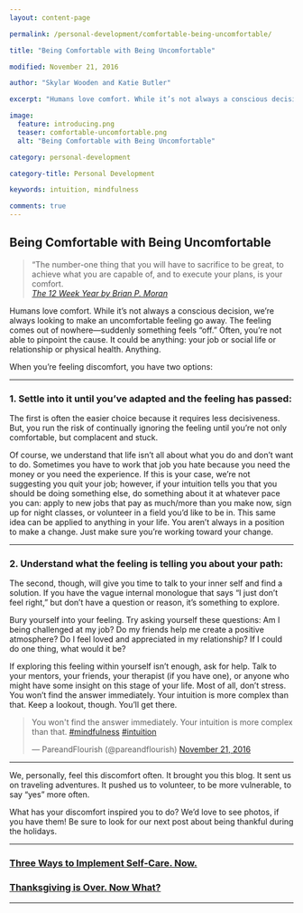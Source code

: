 ```yaml
---
layout: content-page

permalink: /personal-development/comfortable-being-uncomfortable/

title: "Being Comfortable with Being Uncomfortable"

modified: November 21, 2016

author: "Skylar Wooden and Katie Butler"

excerpt: "Humans love comfort. While it’s not always a conscious decision, we’re always looking to make an uncomfortable feeling go away. The feeling comes out of nowhere—suddenly something feels “off.”"

image:
  feature: introducing.png
  teaser: comfortable-uncomfortable.png
  alt: "Being Comfortable with Being Uncomfortable"

category: personal-development

category-title: Personal Development

keywords: intuition, mindfulness

comments: true
---
```


## Being Comfortable with Being Uncomfortable

>“The number-one thing that you will have to sacrifice to be great, to achieve what you are capable of, and to execute your plans, is your comfort.<br />
><cite><a href="{{site.url}}/resources/">The 12 Week Year by Brian P. Moran</a></cite>

Humans love comfort. While it’s not always a conscious decision, we’re always looking to make an uncomfortable feeling go away. The feeling comes out of nowhere—suddenly something feels “off.” Often, you’re not able to pinpoint the cause. It could be anything: your job or social life or relationship or physical health. Anything.  

When you’re feeling discomfort, you have two options: 

<hr class="secondary">

### 1. Settle into it until you’ve adapted and the feeling has passed:

The first is often the easier choice because it requires less decisiveness. But, you run the risk of continually ignoring the feeling until you’re not only comfortable, but complacent and stuck. 

Of course, we understand that life isn’t all about what you do and don’t want to do. Sometimes you have to work that job you hate because you need the money or you need the experience. If this is your case, we’re not suggesting you quit your job; however, if your intuition tells you that you should be doing something else, do something about it at whatever pace you can: apply to new jobs that pay as much/more than you make now, sign up for night classes, or volunteer in a field you’d like to be in. This same idea can be applied to anything in your life. You aren’t always in a position to make a change. Just make sure you’re working toward your change. 

<hr class="secondary">

### 2. Understand what the feeling is telling you about your path:

The second, though, will give you time to talk to your inner self and find a solution. If you have the vague internal monologue that says “I just don’t feel right,” but don’t have a question or reason, it’s something to explore. 

Bury yourself into your feeling. Try asking yourself these questions: 
Am I being challenged at my job? 
Do my friends help me create a positive atmosphere? 
Do I feel loved and appreciated in my relationship? 
If I could do one thing, what would it be? 

If exploring this feeling within yourself isn’t enough, ask for help. Talk to your mentors, your friends, your therapist (if you have one), or anyone who might have some insight on this stage of your life. Most of all, don’t stress. You won’t find the answer immediately. Your intuition is more complex than that. Keep a lookout, though. You’ll get there. 

<blockquote class="twitter-tweet tw-align-center" data-lang="en"><p lang="en" dir="ltr">You won&#39;t find the answer immediately. Your intuition is more complex than that. <a href="https://twitter.com/hashtag/mindfulness?src=hash">#mindfulness</a> <a href="https://twitter.com/hashtag/intuition?src=hash">#intuition</a></p>&mdash; PareandFlourish (@pareandflourish) <a href="https://twitter.com/pareandflourish/status/800752956823965696">November 21, 2016</a></blockquote>
<script async src="//platform.twitter.com/widgets.js" charset="utf-8"></script>

<hr class="secondary">

We, personally, feel this discomfort often. It brought you this blog. It sent us on traveling adventures. It pushed us to volunteer, to be more vulnerable, to say “yes” more often.

What has your discomfort inspired you to do? We’d love to see photos, if you have them! Be sure to look for our next post about being thankful during the holidays. 

<hr class="primary">

<div class="row"> <!-- "pagination" -->
	<div class="col-xs-6 paginate">
			<a href="{{site.url}}/personal-development/three-ways-to-implement-self-care-now/">
				<div class="col-xs-12 arrow"><i class="fa fa-arrow-left" aria-hidden="true"></i></div>
				<div class="col-xs-12 text"><h3>Three Ways to Implement Self-Care. Now.</h3></div>		
			</a>
	</div>
	<div class="col-xs-6 paginate">
			<a href="{{site.url}}/personal-development/thanksgiving-over-now-what/">
				<div class="col-xs-12 arrow"><i class="fa fa-arrow-right" aria-hidden="true"></i></div>
				<div class="col-xs-12 text"><h3>Thanksgiving is Over. Now What?</h3></div>
			</a>
	</div>
</div> <!-- close "pagination" -->

<hr class="primary">
